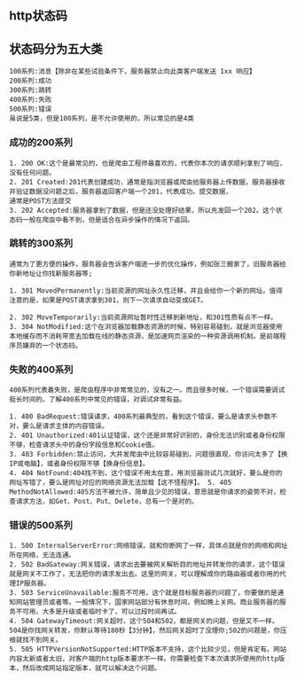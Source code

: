 ## http状态码

## 状态码分为五大类

    100系列:消息【除非在某些试验条件下，服务器禁止向此类客户端发送 1xx 响应】 
    200系列:成功
    300系列:跳转
    400系列:失败
    500系列:错误
    虽说是5类，但是100系列，是不允许使用的，所以常见的是4类

### 成功的200系列
    1. 200 OK:这个是最常见的，也是爬虫工程师最喜欢的，代表你本次的请求顺利拿到了响应，没有任何问题。
    2. 201 Created:201代表创建成功，通常是指浏览器或爬虫给服务器上传数据，服务器接收并验证数据没问题之后，服务器返回客户端一个201，代表成功。提交数据，
    通常是POST方法提交
    3. 202 Accepted:服务器拿到了数据，但是还没处理好结果，所以先发回一个202。这个状态码一般在爬虫中看不到，但是适合在异步操作的情况下返回。

### 跳转的300系列
    通常为了更方便的操作，服务器会告诉客户端进一步的优化操作，例如张三搬家了，旧服务器给你新地址让你找新服务器等;
    
    1. 301 MovedPermanently:当前资源的网址永久性迁移，并且会给你一个新的网址。值得注意的是，如果是POST请求拿到301，则下一次请求自动变成GET。
    
    2. 302 MoveTemporarily:当前资源网址暂时性迁移到新地址，和301性质有点不一样。
    3. 304 NotModified:这个在浏览器加载静态资源的时候，特别容易碰到，就是浏览器使用本地缓存而不消耗带宽去加载在线的静态资源，是加速网页渲染的一种资源调用机制。是前端程序员嫌弃的一个状态码。
### 失败的400系列
    400系列代表着失败，是爬虫程序中非常常见的，没有之一。而且很多时候，一个错误需要调试挺长时间的。了解400系列中常见的错误，对调试非常有益。
    
    1. 400 BadRequest:错误请求，400系列最典型的，看到这个错误，要么是请求头参数不对，要么是请求主体的内容错误。
    2. 401 Unauthorized:401认证错误，这个还是非常好识别的，身份无法识别或者身份权限不够，检查请求头中的身份字段信息和Cookie值。
    3. 403 Forbidden:禁止访问，大并发爬虫中比较容易碰到，问题很直观，你访问太多了【换IP或电脑】，或者身份权限不够【换身份信息】。
    4. 404 NotFound:404找不到，这个错误不用太在意，用浏览器测试几次就好，要么是你的网址写错了，要么是网址对应的网络资源无法加载【这不怪程序】。 5. 405 MethodNotAllowed:405方法不被允许，简单且少见的错误，意思就是你请求的姿势不对，检查请求方法，如Get、Post、Put、Delete，总有一个是对的。
### 错误的500系列
    1. 500 InternalServerError:网络错误，就和你断网了一样，具体点就是你的网络和网址所在网络，无法连通。
    2. 502 BadGateway:网关错误，请求出去要被网关解析目的地址并转发你的请求，这个错误就是网关不工作了，无法把你的请求发出去。这里的网关，可以理解成你的路由器或者你用的代理IP服务器。
    3. 503 ServiceUnavailable:服务不可用，这个就是目标服务器的问题了，你要做的是通知网站管理员或者等。一般情况下，国家网站部分有休息时间，例如晚上关网。商业服务器的服务不可用，大多是升级或者临时卡了，可以过段时间再试。
    4. 504 GatewayTimeout:网关超时，这个504和502，都是网关的问题，但是又不一样。504是你找网关转发，你默认等待180秒【3分钟】，然后网关超时了没理你;502的问题是，你压根就找不到网关。
    5. 505 HTTPVersionNotSupported:HTTP版本不支持，这个比较少见，但是肯定有。网站内容太新或者太旧，对客户端的http版本要求不一样。你需要检查下本次请求所使用的http版本，然后改成网站指定版本，就可以解决这个问题。
